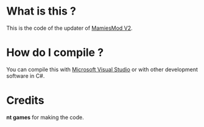 # What is this ?
This is the code of the updater of [MamiesMod V2](http://nt-games-site.000webhostapp.com/software/mamiesmod-v2.html).

# How do I compile ? 
You can compile this with [Microsoft Visual Studio](https://visualstudio.microsoft.com/) or with other development software in C#.

# Credits
**nt games** for making the code.

